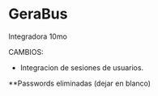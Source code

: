 # GeraBus
Integradora 10mo


CAMBIOS:
  - Integracion de sesiones de usuarios.


**Passwords eliminadas (dejar en blanco)
